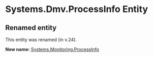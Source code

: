 # Systems.Dmv.ProcessInfo Entity

## Renamed entity

This entity was renamed (in v.24).

**New name:** [Systems.Monitoring.ProcessInfo](Systems.Monitoring.ProcessInfo.md)
